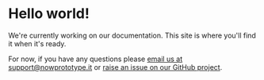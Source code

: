 # Hello world!

We're currently working on our documentation.  This site is where you'll find it when it's ready.

For now, if you have any questions please [email us at support@nowprototype.it](mailto:support@nowprototype.it) or
[raise an issue on our GitHub project](https://github.com/nowprototypeit/govuk/issues).
